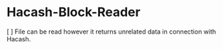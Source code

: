 # Hacash-Block-Reader

[ ] File can be read however it returns unrelated data in connection with Hacash.
